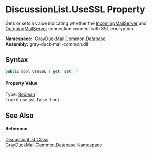 DiscussionList.UseSSL Property
==============================
Gets or sets a value indicating whether the [IncomingMailServer][1] and [OutgoingMailServer][2] connection connect with SSL encryption.

  **Namespace:**  [GrayDuckMail.Common.Database][3]  
  **Assembly:** gray-duck-mail-common.dll

Syntax
------

```csharp
public bool UseSSL { get; set; }
```

#### Property Value
Type: [Boolean][4]  
 True if use ssl, false if not. 

See Also
--------

#### Reference
[DiscussionList Class][5]  
[GrayDuckMail.Common.Database Namespace][3]  

[1]: IncomingMailServer.md
[2]: OutgoingMailServer.md
[3]: ../README.md
[4]: https://docs.microsoft.com/dotnet/api/system.boolean
[5]: README.md